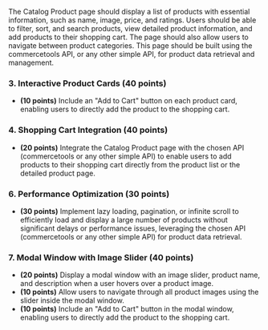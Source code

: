 The Catalog Product page should display a list of products with essential information, such as name, image, price, and ratings. Users should be able to filter, sort, and search products, view detailed product information, and add products to their shopping cart. The page should also allow users to navigate between product categories. This page should be built using the commercetools API, or any other simple API, for product data retrieval and management.

### 3. Interactive Product Cards (40 points)

- **(10 points)** Include an "Add to Cart" button on each product card, enabling users to directly add the product to the shopping cart.

### 4. Shopping Cart Integration (40 points)

- **(20 points)** Integrate the Catalog Product page with the chosen API (commercetools or any other simple API) to enable users to add products to their shopping cart directly from the product list or the detailed product page.

### 6. Performance Optimization (30 points)

- **(30 points)** Implement lazy loading, pagination, or infinite scroll to efficiently load and display a large number of products without significant delays or performance issues, leveraging the chosen API (commercetools or any other simple API) for product data retrieval.

### 7. Modal Window with Image Slider (40 points)

- **(20 points)** Display a modal window with an image slider, product name, and description when a user hovers over a product image.
- **(10 points)** Allow users to navigate through all product images using the slider inside the modal window.
- **(10 points)** Include an "Add to Cart" button in the modal window, enabling users to directly add the product to the shopping cart.